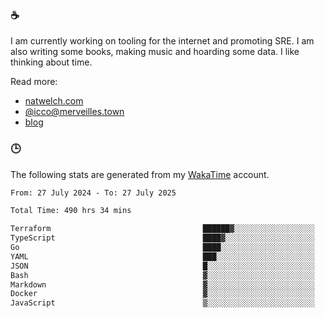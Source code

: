 ### ☕

I am currently working on tooling for the internet and promoting SRE. I am also writing some books, making music and hoarding some data. I like thinking about time.

Read more:

 - [natwelch.com](https://natwelch.com)
 - [@icco@merveilles.town](https://merveilles.town/@icco)
 - [blog](https://writing.natwelch.com)

### 🕒

The following stats are generated from my [WakaTime](https://wakatime.com/@icco) account.

<!--START_SECTION:waka-->

```txt
From: 27 July 2024 - To: 27 July 2025

Total Time: 490 hrs 34 mins

Terraform                                  ██████▓░░░░░░░░░░░░░░░░░░   26.10 %
TypeScript                                 ████▓░░░░░░░░░░░░░░░░░░░░   19.02 %
Go                                         ████░░░░░░░░░░░░░░░░░░░░░   16.39 %
YAML                                       ███░░░░░░░░░░░░░░░░░░░░░░   11.45 %
JSON                                       █░░░░░░░░░░░░░░░░░░░░░░░░   04.44 %
Bash                                       ▓░░░░░░░░░░░░░░░░░░░░░░░░   03.20 %
Markdown                                   ▓░░░░░░░░░░░░░░░░░░░░░░░░   02.92 %
Docker                                     ▓░░░░░░░░░░░░░░░░░░░░░░░░   02.37 %
JavaScript                                 ▒░░░░░░░░░░░░░░░░░░░░░░░░   01.87 %
```

<!--END_SECTION:waka-->
